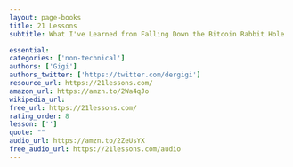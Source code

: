 ```yaml
---
layout: page-books
title: 21 Lessons
subtitle: What I've Learned from Falling Down the Bitcoin Rabbit Hole

essential: 
categories: ['non-technical']
authors: ['Gigi']
authors_twitter: ['https://twitter.com/dergigi']
resource_url: https://21lessons.com/
amazon_url: https://amzn.to/2Wa4qJo
wikipedia_url: 
free_url: https://21lessons.com/
rating_order: 8
lesson: ['']
quote: ""
audio_url: https://amzn.to/2ZeUsYX
free_audio_url: https://21lessons.com/audio
---
```

